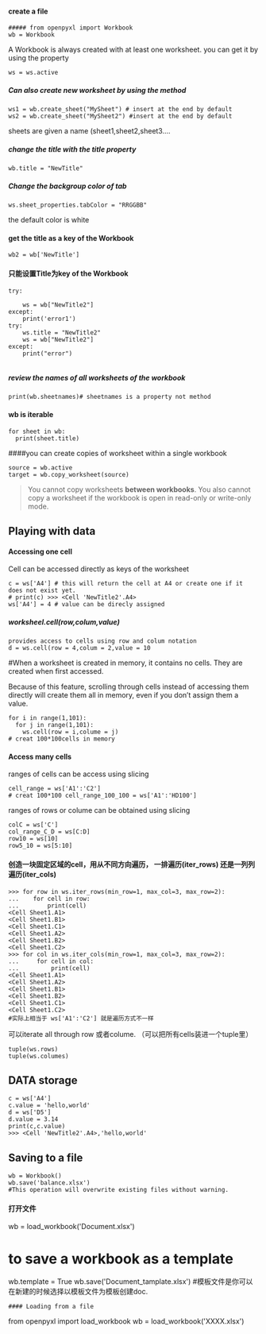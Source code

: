 #### create a file
```
##### from openpyxl import Workbook
wb = Workbook
```
A Workbook is always created with at least one worksheet. you can get it by using the property
```
ws = ws.active
```

##### Can also create new worksheet by using the method
```
ws1 = wb.create_sheet("MySheet") # insert at the end by default
ws2 = wb.create_sheet("MySheet2") #insert at the end by default
```
sheets are given a name (sheet1,sheet2,sheet3....
##### change the title with the title property
```
wb.title = "NewTitle"
```
##### Change the backgroup color of tab
```
ws.sheet_properties.tabColor = "RRGGBB"
```
the default color is white

#### get the title as a key of the Workbook
```
wb2 = wb['NewTitle']
```
#### 只能设置Title为key of the Workbook
```
try:
 
    ws = wb["NewTitle2"]
except:
    print('error1')
try:
    ws.title = "NewTitle2"
    ws = wb["NewTitle2"]
except:
    print("error")
    
```

##### review the names of all worksheets of the workbook
```
print(wb.sheetnames)# sheetnames is a property not method
```
#### wb is iterable
```
for sheet in wb:
  print(sheet.title)
```
####you can create copies of worksheet within a single workbook
```
source = wb.active
target = wb.copy_worksheet(source)
```
> You cannot copy worksheets **between workbooks**. You also cannot copy a worksheet if the workbook is open in read-only or write-only mode.

## Playing with data

#### Accessing one cell
Cell can be accessed directly as keys of the worksheet
```
c = ws['A4'] # this will return the cell at A4 or create one if it does not exist yet.
# print(c) >>> <Cell 'NewTitle2'.A4>
ws['A4'] = 4 # value can be direcly assigned
```
##### worksheel.cell(row,colum,value)
```
provides access to cells using row and colum notation
d = ws.cell(row = 4,colum = 2,value = 10
```
#When a worksheet is created in memory, it contains no cells. They are created when first accessed.

Because of this feature, scrolling through cells instead of accessing them directly will create them all in memory, even if you don’t assign them a value.
```
for i in range(1,101):
  for j in range(1,101):
    ws.cell(row = i,colume = j)
# creat 100*100cells in memory
```
#### Access many cells
ranges of cells can be access using slicing
```
cell_range = ws['A1':'C2']
# creat 100*100 cell_range_100_100 = ws['A1':'HD100']
```
ranges of rows or colume can be obtained using slicing
```
colC = ws['C']
col_range_C_D = ws[C:D]
row10 = ws[10]
row5_10 = ws[5:10]
```
#### 创造一块固定区域的cell，用从不同方向遍历， 一排遍历(iter_rows) 还是一列列遍历(iter_cols)
```
>>> for row in ws.iter_rows(min_row=1, max_col=3, max_row=2):
...    for cell in row:
...        print(cell)
<Cell Sheet1.A1>
<Cell Sheet1.B1>
<Cell Sheet1.C1>
<Cell Sheet1.A2>
<Cell Sheet1.B2>
<Cell Sheet1.C2>
>>> for col in ws.iter_cols(min_row=1, max_col=3, max_row=2):
...     for cell in col:
...         print(cell)
<Cell Sheet1.A1>
<Cell Sheet1.A2>
<Cell Sheet1.B1>
<Cell Sheet1.B2>
<Cell Sheet1.C1>
<Cell Sheet1.C2>
#实际上相当于 ws['A1':'C2'] 就是遍历方式不一样
```
可以iterate all through row 或者colume. （可以把所有cells装进一个tuple里）
```
tuple(ws.rows)
tuple(ws.columes)
```
## DATA storage
```
c = ws['A4']
c.value = 'hello,world'
d = ws['D5']
d.value = 3.14
print(c,c.value)
>>> <Cell 'NewTitle2'.A4>,'hello,world'
```
## Saving to a file 
```
wb = Workbook()
wb.save('balance.xlsx')
#This operation will overwrite existing files without warning.
```
#### 打开文件
wb = load_workbook('Document.xlsx')

# to save a workbook as a template
wb.template = True
wb.save('Document_tamplate.xlsx')
#模板文件是你可以在新建的时候选择以模板文件为模板创建doc.
```
#### Loading from a file
```
from openpyxl import load_workbook
wb = load_workbook('XXXX.xlsx')


